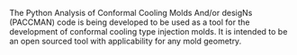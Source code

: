 The Python Analysis of Conformal Cooling Molds And/or desigNs (PACCMAN) code is being developed to be used as a tool for the development of conformal cooling type injection molds. It is intended to be an open sourced tool with applicability for any mold geometry.